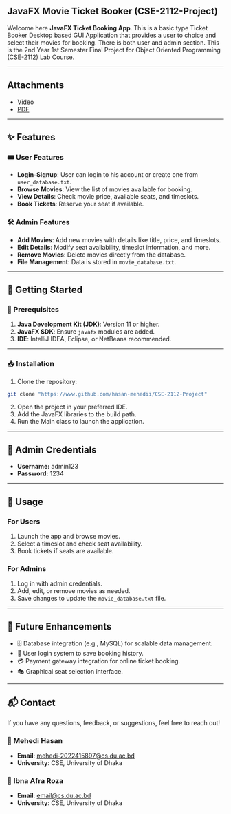 ## JavaFX Movie Ticket Booker (CSE-2112-Project)

Welcome here **JavaFX Ticket Booking App**. This is a basic type Ticket Booker Desktop based GUI Application that provides a user to choice and select their movies for booking. There is both user and admin section. This is the 2nd Year 1st Semester Final Project for Object Oriented Programming (CSE-2112) Lab Course.

---

## Attachments

  - [Video](https://www.youtube.com/url_of_this_video)
  - [PDF](Project.pdf)

---

## ✨ Features

### 🎟️ User Features
- **Login-Signup**: User can login to his account or create one from `user_database.txt`.
- **Browse Movies**: View the list of movies available for booking.
- **View Details**: Check movie price, available seats, and timeslots.
- **Book Tickets**: Reserve your seat if available.

### 🛠️ Admin Features
- **Add Movies**: Add new movies with details like title, price, and timeslots.
- **Edit Details**: Modify seat availability, timeslot information, and more.
- **Remove Movies**: Delete movies directly from the database.
- **File Management**: Data is stored in `movie_database.txt`.

---

## 🚀 Getting Started

### 🔧 Prerequisites
1. **Java Development Kit (JDK)**: Version 11 or higher.
2. **JavaFX SDK**: Ensure `javafx` modules are added.
3. **IDE**: IntelliJ IDEA, Eclipse, or NetBeans recommended.

---

### 📥 Installation
1. Clone the repository:
 ```bash
 git clone "https://www.github.com/hasan-mehedii/CSE-2112-Project"
```
2. Open the project in your preferred IDE.
3. Add the JavaFX libraries to the build path.
4. Run the Main class to launch the application.

---

## 🔐 Admin Credentials
  - **Username:** admin123
  - **Password:** 1234

---

## 📖 Usage

### For Users
1. Launch the app and browse movies.
2. Select a timeslot and check seat availability.
3. Book tickets if seats are available.

### For Admins
1. Log in with admin credentials.
2. Add, edit, or remove movies as needed.
3. Save changes to update the `movie_database.txt` file.

---

## 🌟 Future Enhancements
- 🗄️ Database integration (e.g., MySQL) for scalable data management.
- 👥 User login system to save booking history.
- 💳 Payment gateway integration for online ticket booking.
- 🎭 Graphical seat selection interface.

---

## 📬 Contact  

If you have any questions, feedback, or suggestions, feel free to reach out!  

### 👤 Mehedi Hasan  
- **Email**: [mehedi-2022415897@cs.du.ac.bd](mailto:mehedi-2022415897@cs.du.ac.bd)  
- **University**: CSE, University of Dhaka 

### 👤 Ibna Afra Roza  
- **Email**: [email@cs.du.ac.bd](mailto:email@cs.du.ac.bd)  
- **University**: CSE, University of Dhaka 

